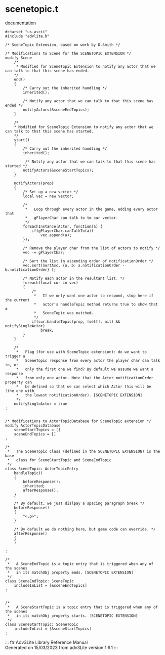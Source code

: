 # scenetopic.t

[documentation](../file/scenetopic.t.html)

    #charset "us-ascii"
    #include "advlite.h"

    /* SceneTopic Extension, based on work by D.Smith */

    /* Modifications to Scene for the SCENETOPIC EXTENSION */
    modify Scene
        /* 
         * Modified for SceneTopic Extension to notify any actor that we can talk to that this scene has ended.
        */
        end()
        { 
            /* Carry out the inherited handling */
            inherited();
            
            /* Notify any actor that we can talk to that this scene has ended */
            notifyActors(&sceneEndTopics);
        }
        
        /*  
        * Modified for SceneTopic Extension to notify any actor that we can talk to that this scene has started. 
        */
        start()    
        {
            /* Carry out the inherited handling */     
            inherited();
            
             /* Notify any actor that we can talk to that this scene has started */
            notifyActors(&sceneStartTopics);
        }
        
        notifyActors(prop)
        {
            /* Set up a new vector */
            local vec = new Vector;
            
            /* 
             *   Loop through every actor in the game, adding every actor that
             *   gPlayerChar can talk to to our vector.
             */
            forEachInstance(Actor, function(a) {
                if(gPlayerChar.canTalkTo(a))
                    vec.append(a);            
            });
            
            /* Remove the player char from the list of actors to notify */
            vec -= gPlayerChar;
            
            /* Sort the list in ascending order of notificationOrder */
            vec.sort(SortAsc, {a, b: a.notificationOrder - b.notificationOrder} );
            
            /* Notify each actor in the resultant list. */
            foreach(local cur in vec)
            {           
                /* 
                 *   If we only want one actor to respond, stop here if the current
                 *   actor's handleTopic method returns true to show that a
                 *   SceneTopic was matched.
                 */
                if(cur.handleTopic(prop, [self], nil) && notifySingleActor)
                    break;
            }
        }
        
        /* 
         *   Flag (for use with SceneTopic extension): do we want to trigger a
         *   SceneTopic response from every actor the player char can talk to, or
         *   only the first one we find? By default we assume we want a response
         *   from only one actor. Note that the Actor notificationOrder property can
         *   be defined so that we can select which Actor this will be (the one with
         *   the lowest notificationOrder). [SCENETOPIC EXTENSION]
         */
        notifySingleActor = true
    ;


    /* Modifications to ActorTopicDatabase for SceneTopic extension */
    modify ActorTopicDatabase
        sceneStartTopics = []
        sceneEndTopics = []
    ;

    /* 
     *   The SceneTopic class (defined in the SCENETOPIC EXTENSION) is the base
     *   class for SceneStartTopic and SceneEndTopic
     */
    class SceneTopic: ActorTopicEntry
        handleTopic()
        {
            beforeResponse();
            inherited;
            afterResponse();
        }
        
        /* By default, we just dislpay a spacing paragraph break */
        beforeResponse()
        {
            "<.p>";       
        }
        
        /* By default we do nothing here, but game code can override. */
        afterResponse()
        {        
        }
        
    ;

    /* 
     *   A SceneEndTopic is a topic entry that is triggered when any of the scenes
     *   in its matchObj property ends. [SCENETOPIC EXTENSION]
     */
    class SceneEndTopic: SceneTopic
        includeInList = [&sceneEndTopics]
    ;


    /* 
     *   A SceneStartTopic is a topic entry that is triggered when any of the scenes
     *   in its matchObj property starts. [SCENETOPIC EXTENSION]
     */
    class SceneStartTopic: SceneTopic
        includeInList = [&sceneStartTopics]
    ;

::: ftr
Adv3Lite Library Reference Manual\
Generated on 15/03/2023 from adv3Lite version 1.6.1
:::
